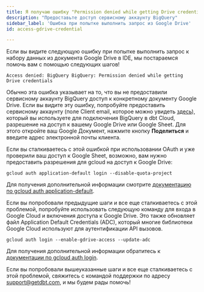 ```yaml
---
title: Я получаю ошибку "Permission denied while getting Drive credential" при попытке выполнить запрос из Google Drive?
description: "Предоставьте доступ сервисному аккаунту BigQuery"
sidebar_label: 'Ошибка при попытке выполнить запрос из Google Drive'
id: access-gdrive-credential

---
```


Если вы видите следующую ошибку при попытке выполнить запрос к набору данных из документа Google Drive в IDE, мы постараемся помочь вам с помощью следующих шагов!

```
Access denied: BigQuery BigQuery: Permission denied while getting Drive credentials
```

Обычно эта ошибка указывает на то, что вы не предоставили сервисному аккаунту BigQuery доступ к конкретному документу Google Drive. Если вы видите эту ошибку, попробуйте предоставить сервисному аккаунту (поле Client email, которое можно увидеть [здесь](/docs/cloud/connect-data-platform/connect-bigquery)), который вы используете для подключения BigQuery в dbt Cloud, разрешение на доступ к вашему Google Drive или Google Sheet. Для этого откройте ваш Google Документ, нажмите кнопку **Поделиться** и введите адрес электронной почты клиента.

Если вы сталкиваетесь с этой ошибкой при использовании OAuth и уже проверили ваш доступ к Google Sheet, возможно, вам нужно предоставить разрешения для gcloud на доступ к Google Drive:

```
gcloud auth application-default login --disable-quota-project
```
Для получения дополнительной информации смотрите [документацию по gcloud auth application-default](https://cloud.google.com/sdk/gcloud/reference/auth/application-default/login).

Если вы попробовали предыдущие шаги и все еще сталкиваетесь с этой проблемой, попробуйте использовать следующую команду для входа в Google Cloud и включения доступа к Google Drive. Это также обновляет файл Application Default Credentials (ADC), который многие библиотеки Google Cloud используют для аутентификации API вызовов.

```
gcloud auth login --enable-gdrive-access --update-adc
```

Для получения дополнительной информации обратитесь к [документации по gcloud auth login](https://cloud.google.com/sdk/gcloud/reference/auth/login#--enable-gdrive-access).

Если вы попробовали вышеуказанные шаги и все еще сталкиваетесь с этой проблемой, свяжитесь с командой поддержки по адресу support@getdbt.com, и мы будем рады помочь!